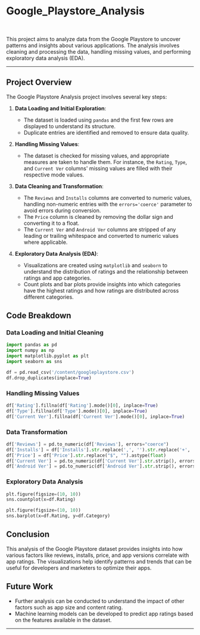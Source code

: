 # Google_Playstore_Analysis


<br>
<p>


This project aims to analyze data from the Google Playstore to uncover patterns and insights about various applications. The analysis involves cleaning and processing the data, handling missing values, and performing exploratory data analysis (EDA).

---

## Project Overview

The Google Playstore Analysis project involves several key steps:

1. **Data Loading and Initial Exploration**:
    - The dataset is loaded using `pandas` and the first few rows are displayed to understand its structure.
    - Duplicate entries are identified and removed to ensure data quality.

2. **Handling Missing Values**:
    - The dataset is checked for missing values, and appropriate measures are taken to handle them. For instance, the `Rating`, `Type`, and `Current Ver` columns' missing values are filled with their respective mode values.

3. **Data Cleaning and Transformation**:
    - The `Reviews` and `Installs` columns are converted to numeric values, handling non-numeric entries with the `errors='coerce'` parameter to avoid errors during conversion.
    - The `Price` column is cleaned by removing the dollar sign and converting it to a float.
    - The `Current Ver` and `Android Ver` columns are stripped of any leading or trailing whitespace and converted to numeric values where applicable.

4. **Exploratory Data Analysis (EDA)**:
    - Visualizations are created using `matplotlib` and `seaborn` to understand the distribution of ratings and the relationship between ratings and app categories.
    - Count plots and bar plots provide insights into which categories have the highest ratings and how ratings are distributed across different categories.

## Code Breakdown

### Data Loading and Initial Cleaning
```python
import pandas as pd
import numpy as np
import matplotlib.pyplot as plt
import seaborn as sns

df = pd.read_csv('/content/googleplaystore.csv')
df.drop_duplicates(inplace=True)
```

### Handling Missing Values
```python
df['Rating'].fillna(df['Rating'].mode()[0], inplace=True)
df['Type'].fillna(df['Type'].mode()[0], inplace=True)
df['Current Ver'].fillna(df['Current Ver'].mode()[0], inplace=True)
```

### Data Transformation
```python
df['Reviews'] = pd.to_numeric(df['Reviews'], errors="coerce")
df['Installs'] = df['Installs'].str.replace(',', '').str.replace('+', '').astype(float)
df['Price'] = df['Price'].str.replace("$", "").astype(float)
df['Current Ver'] = pd.to_numeric(df['Current Ver'].str.strip(), errors='coerce')
df['Android Ver'] = pd.to_numeric(df['Android Ver'].str.strip(), errors='coerce')
```

### Exploratory Data Analysis
```python
plt.figure(figsize=(10, 10))
sns.countplot(x=df.Rating)

plt.figure(figsize=(10, 10))
sns.barplot(x=df.Rating, y=df.Category)
```

## Conclusion

This analysis of the Google Playstore dataset provides insights into how various factors like reviews, installs, price, and app versions correlate with app ratings. The visualizations help identify patterns and trends that can be useful for developers and marketers to optimize their apps.

## Future Work

- Further analysis can be conducted to understand the impact of other factors such as app size and content rating.
- Machine learning models can be developed to predict app ratings based on the features available in the dataset.

---

</p>
